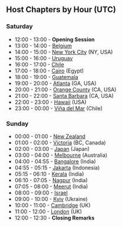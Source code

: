 ## Host Chapters by Hour (UTC)
### Saturday
* 12:00 - 13:00 - **Opening Session**
* 13:00 - 14:00 - [Belgium](/www-chapter-belgium/)
* 14:00 - 15:00 - [New York City](https://wiki.owasp.org/index.php/New_York_City) (NY, USA) 
* 15:00 - 16:00 - [Uruguay](/www-chapter-uruguay/)
* 16:00 - 17:00 - [Chile](/www-chapter-chile/)
* 17:00 - 18:00 - [Cairo](/www-chapter-cairo/) (Egypt)
* 18:00 - 19:00 - [Guatemala](/www-chapter-guatemala/)
* 19:00 - 20:00 - [Atlanta](/www-chapter-atlanta/) (GA, USA)
* 20:00 - 21:00 - [Orange County](/www-chapter-orange-county/) (CA, USA)
* 21:00 - 22:00 - [Santa Barbara](/www-chapter-santa-barbara/) (CA, USA)
* 22:00 - 23:00 - [Hawaii](https://wiki.owasp.org/index.php/Hawaii) (USA)
* 23:00 - 00:00 - [Viña del Mar](/www-chapter-vina-del-mar/) (Chile)

### Sunday
* 00:00 - 01:00 - [New Zealand](/www-chapter-new-zealand/)
* 01:00 - 02:00 - [Victoria](/www-chapter-victoria/) (BC, Canada)
* 02:00 - 03:00 - [Japan](/www-chapter-japan/) (Japan)
* 03:00 - 04:00 - [Melbourne](/www-chapter-melbourne/) (Australia)
* 04:00 - 04:55 - [Bangalore](/www-chapter-bangalore/) (India)
* 04:55 - 05:15 - [Jakarta](/www-chapter-jakarta/) (Indonesia)
* 05:15 - 06:10 - [Kerala](/www-chapter-kerala/) (India)
* 06:10 - 07:05 - [Nagpur](/www-chapter-nagpur/) (India)
* 07:05 - 08:00 - [Meerut](/www-chapter-meerut/) (India)
* 08:00 - 09:00 - [Israel](/www-chapter-israel/)
* 09:00 - 10:00 - [Kyiv](/www-chapter-kyiv/) (Ukraine)
* 10:00 - 11:00 - [Cambridge](/www-chapter-cambridge/) (UK)
* 11:00 - 12:00 - [London](/www-chapter-london/) (UK)
* 12:00 - 12:30 - **Closing Remarks** 
